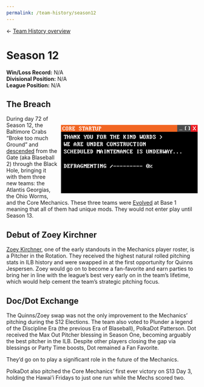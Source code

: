 ```yaml
---
permalink: /team-history/season12
---
```

← [Team History overview](/team-history)

# Season 12
**Win/Loss Record:** N/A  
**Divisional Position:** N/A  
**League Position:** N/A

## The Breach 

<img src="../assets/coreStartup.png" style="float: right; padding-left: 10px; padding-top: 25px"  width="360" 
alt="Hello World!">

During day 72 of Season 12, the Baltimore Crabs “Broke too much Ground” and [descended](https://www.blaseball.wiki/w/Ascension#Decension) 
from the Gate (aka Blaseball 2) through the Black Hole, bringing it with them three new teams: the Atlantis Georgias, 
the Ohio Worms, and the Core Mechanics. These three teams were [Evolved](https://www.blaseball.wiki/w/Evolution) at Base
1 meaning that all of them had unique mods. They would not enter play until Season 13.

## Debut of Zoey Kirchner

[Zoey Kirchner](/players/zoey-kirchner), one of the early standouts in the Mechanics player roster, is a Pitcher in the 
Rotation. They received the highest natural rolled pitching stats in ILB history and were swapped in at the first 
opportunity for Quinns Jespersen. Zoey would go on to become a fan-favorite and earn parties to bring her in line with 
the league’s best very early on in the team’s lifetime, which would help cement the team’s strategic pitching focus.

## Doc/Dot Exchange

The Quinns/Zoey swap was not the only improvement to the Mechanics’ pitching during the S12 Elections. The team also 
voted to Plunder a legend of the Discipline Era (the previous Era of Blaseball), PolkaDot Patterson. Dot received the 
Max Out Pitcher blessing in Season One, becoming arguably the best pitcher in the ILB. Despite other players closing the
gap via blessings or Party Time boosts, Dot remained a Fan Favorite.

They’d go on to play a significant role in the future of the Mechanics.

PolkaDot also pitched the Core Mechanics’ first ever victory on S13 Day 3, holding the Hawai’i Fridays to just one run 
while the Mechs scored two.
